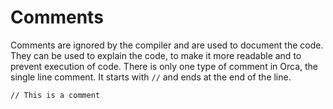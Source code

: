 # Comments

Comments are ignored by the compiler and are used to document the code. They can be used to explain the code, to make it more readable and to prevent execution of code. There is only one type of comment in Orca, the single line comment. It starts with `//` and ends at the end of the line.

```orca
// This is a comment
```
